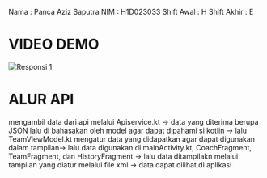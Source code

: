 Nama : Panca Aziz Saputra
NIM  : H1D023033
Shift Awal : H
Shift Akhir : E

# VIDEO DEMO
![Responsi 1](vidio/gif1.gif)


# ALUR API
mengambil data dari api melalui Apiservice.kt -> data yang diterima berupa JSON lalu di bahasakan oleh model agar dapat dipahami si kotlin -> lalu TeamViewModel.kt mengatur data yang didapatkan agar dapat digunakan dalam tampilan-> 
lalu data digunakan di mainActivity.kt, CoachFragment, TeamFragment, dan HistoryFragment -> lalu data ditampilakn melalui tampilan yang diatur melalui file xml -> data dapat dilihat di aplikasi
